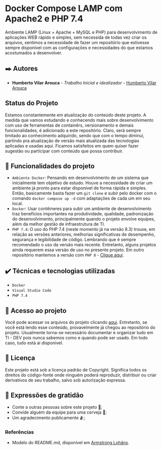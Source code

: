 # Docker Compose LAMP com Apache2 e PHP 7.4
Ambiente LAMP (Linux + Apache + MySQL e PHP) para desenvolvimento de aplicações WEB rápido e simples, sem necessida de todas vez criar os arquivos, sentimos a necessidade de fazer um repositório que estivesse sempre disponível com as configurações e necessidades do que estamos acostumados a desenvolver.

## ✒️ Autores

* **Humberto Vilar Arouca** - *Trabalho Inicial e idealizador* - [Humberto Vilar Arouca](https://github.com/harouca)

## Status do Projeto
Estamos constantemente em atualização do conteúdo deste projeto. A medida que vamos estudando e conhecendo mais sobre desenvolvimento com uso de ferramentas de containêrs, versionamento e demais funcionalidades, é adicionado a este repositório. Claro, será sempre limitado ao conhecimento adquirido, sendo que com o tempo diminui, partindo pra atualização de versão mais atualizada das tecnologias aplicadas e usadas aqui.
Ficamos satisfeitos em quem quiser fazer sugestão ou participar com conteúdo que possa contribuir.

## 🔨 Funcionalidades do projeto

- `Ambiente Docker`: Pensando em desenvolvimento de um sistema que inicialmente tem objetivo de estudo. Houve a necessidade de criar um ambiente já pronto para estar disponível de forma rápida e simples. Então, basicamente basta fazer um `git clone` e subir pelo docker com o comando `docker compose up -d` com adaptações de cada um em seu local.
- `Docker`: Usar contêineres para subir um ambiente de desenvolvimento traz benefícios importantes na produtividade, qualidade, padronização do desenvolvimento, principalmente quando o projeto envolve equipes, além da melhor gestão de infraestrutura de TI.
- `PHP 7.4`: O uso do PHP 7.4 (neste momento já na versão 8.3) trouxe, em relação as versões anteriores, melhorias significativas de desempenho, segurança e legibilidade de código. Lembrando que é sempre recomendado o uso da versão mais recente. Entretanto, alguns projetos ainda requerem essa versão de uso no presente projeto. Em outro repositório mantemos a versão com `PHP 8` - [Clique aqui](https://github.com/harouca/mod-lamp-php8).

## ✔️ Técnicas e tecnologias utilizadas

- ``Docker``
- ``Visual Studio Code``
- ``PHP 7.4``

## 📁 Acesso ao projeto
Você pode acessar os arquivos do projeto clicando [aqui](https://github.com/harouca/mod-lamp-php74). Entretanto, se você está lendo esse conteúdo, provavelmente já chegou ao repositório do projeto. Usualmente torna-se necessário documentar e organizar tudo em TI - DEV pois nunca sabemos como e quando pode ser usado. Em todo caso, tudo está ai disponível.

## 📄 Licença

Este projeto está sob a licença padrão de Copyright. Significa todos os direitos do código-fonte onde ninguém poderá reproduzir, distribuir ou criar derivativos de seu trabalho, salvo sob autorização expressa.

## 🎁 Expressões de gratidão

* Conte a outras pessoas sobre este projeto 📢;
* Convide alguém da equipe para uma cerveja 🍺;
* Um agradecimento publicamente 🫂;

### Referências

- Modelo do README.md, disponível em [Armstrong Lohãns](https://gist.github.com/lohhans).
